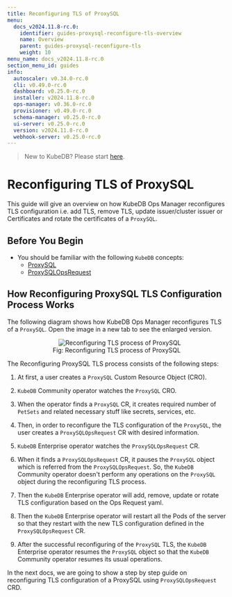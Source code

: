 ```yaml
---
title: Reconfiguring TLS of ProxySQL
menu:
  docs_v2024.11.8-rc.0:
    identifier: guides-proxysql-reconfigure-tls-overview
    name: Overview
    parent: guides-proxysql-reconfigure-tls
    weight: 10
menu_name: docs_v2024.11.8-rc.0
section_menu_id: guides
info:
  autoscaler: v0.34.0-rc.0
  cli: v0.49.0-rc.0
  dashboard: v0.25.0-rc.0
  installer: v2024.11.8-rc.0
  ops-manager: v0.36.0-rc.0
  provisioner: v0.49.0-rc.0
  schema-manager: v0.25.0-rc.0
  ui-server: v0.25.0-rc.0
  version: v2024.11.8-rc.0
  webhook-server: v0.25.0-rc.0
---
```


> New to KubeDB? Please start [here](/docs/v2024.11.8-rc.0/README).

# Reconfiguring TLS of ProxySQL

This guide will give an overview on how KubeDB Ops Manager reconfigures TLS configuration i.e. add TLS, remove TLS, update issuer/cluster issuer or Certificates and rotate the certificates of a `ProxySQL`.

## Before You Begin

- You should be familiar with the following `KubeDB` concepts:
  - [ProxySQL](/docs/v2024.11.8-rc.0/guides/proxysql/concepts/proxysql)
  - [ProxySQLOpsRequest](/docs/v2024.11.8-rc.0/guides/proxysql/concepts/opsrequest)

## How Reconfiguring ProxySQL TLS Configuration Process Works

The following diagram shows how KubeDB Ops Manager reconfigures TLS of a `ProxySQL`. Open the image in a new tab to see the enlarged version.

<figure align="center">
  <img alt="Reconfiguring TLS process of ProxySQL" src="/docs/v2024.11.8-rc.0/guides/proxysql/reconfigure-tls/overview/images/reconfigure-tls.png">
<figcaption align="center">Fig: Reconfiguring TLS process of ProxySQL</figcaption>
</figure>

The Reconfiguring ProxySQL TLS process consists of the following steps:

1. At first, a user creates a `ProxySQL` Custom Resource Object (CRO).

2. `KubeDB` Community operator watches the `ProxySQL` CRO.

3. When the operator finds a `ProxySQL` CR, it creates required number of `PetSets` and related necessary stuff like secrets, services, etc.

4. Then, in order to reconfigure the TLS configuration of the `ProxySQL`, the user creates a `ProxySQLOpsRequest` CR with desired information.

5. `KubeDB` Enterprise operator watches the `ProxySQLOpsRequest` CR.

6. When it finds a `ProxySQLOpsRequest` CR, it pauses the `ProxySQL` object which is referred from the `ProxySQLOpsRequest`. So, the `KubeDB` Community operator doesn't perform any operations on the `ProxySQL` object during the reconfiguring TLS process.  

7. Then the `KubeDB` Enterprise operator will add, remove, update or rotate TLS configuration based on the Ops Request yaml.

8. Then the `KubeDB` Enterprise operator will restart all the Pods of the server so that they restart with the new TLS configuration defined in the `ProxySQLOpsRequest` CR.

9. After the successful reconfiguring of the `ProxySQL` TLS, the `KubeDB` Enterprise operator resumes the `ProxySQL` object so that the `KubeDB` Community operator resumes its usual operations.

In the next docs, we are going to show a step by step guide on reconfiguring TLS configuration of a ProxySQL using `ProxySQLOpsRequest` CRD.